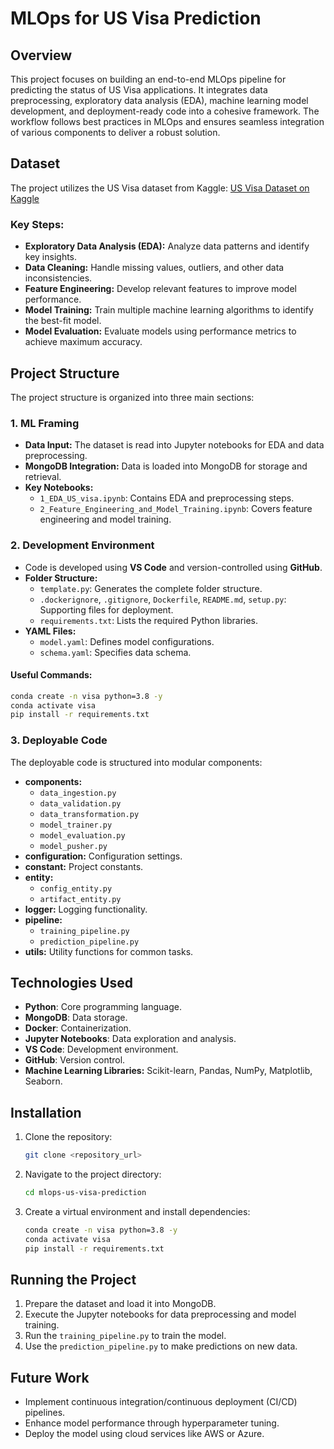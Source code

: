 # MLOps for US Visa Prediction

## Overview
This project focuses on building an end-to-end MLOps pipeline for predicting the status of US Visa applications. It integrates data preprocessing, exploratory data analysis (EDA), machine learning model development, and deployment-ready code into a cohesive framework. The workflow follows best practices in MLOps and ensures seamless integration of various components to deliver a robust solution.

## Dataset
The project utilizes the US Visa dataset from Kaggle:
[US Visa Dataset on Kaggle](https://www.kaggle.com/datasets/noro23/easyvisa-dataset?resource=download)

### Key Steps:
- **Exploratory Data Analysis (EDA):** Analyze data patterns and identify key insights.
- **Data Cleaning:** Handle missing values, outliers, and other data inconsistencies.
- **Feature Engineering:** Develop relevant features to improve model performance.
- **Model Training:** Train multiple machine learning algorithms to identify the best-fit model.
- **Model Evaluation:** Evaluate models using performance metrics to achieve maximum accuracy.

## Project Structure
The project structure is organized into three main sections:

### 1. **ML Framing**
   - **Data Input:** The dataset is read into Jupyter notebooks for EDA and data preprocessing.
   - **MongoDB Integration:** Data is loaded into MongoDB for storage and retrieval.
   - **Key Notebooks:**
     - `1_EDA_US_visa.ipynb`: Contains EDA and preprocessing steps.
     - `2_Feature_Engineering_and_Model_Training.ipynb`: Covers feature engineering and model training.

### 2. **Development Environment**
   - Code is developed using **VS Code** and version-controlled using **GitHub**.
   - **Folder Structure:**
     - `template.py`: Generates the complete folder structure.
     - `.dockerignore`, `.gitignore`, `Dockerfile`, `README.md`, `setup.py`: Supporting files for deployment.
     - `requirements.txt`: Lists the required Python libraries.
   - **YAML Files:**
     - `model.yaml`: Defines model configurations.
     - `schema.yaml`: Specifies data schema.

   #### Useful Commands:
   ```bash
   conda create -n visa python=3.8 -y
   conda activate visa
   pip install -r requirements.txt
   ```

### 3. **Deployable Code**
   The deployable code is structured into modular components:
   - **components:**
     - `data_ingestion.py`
     - `data_validation.py`
     - `data_transformation.py`
     - `model_trainer.py`
     - `model_evaluation.py`
     - `model_pusher.py`
   - **configuration:** Configuration settings.
   - **constant:** Project constants.
   - **entity:**
     - `config_entity.py`
     - `artifact_entity.py`
   - **logger:** Logging functionality.
   - **pipeline:**
     - `training_pipeline.py`
     - `prediction_pipeline.py`
   - **utils:** Utility functions for common tasks.

## Technologies Used
- **Python**: Core programming language.
- **MongoDB**: Data storage.
- **Docker**: Containerization.
- **Jupyter Notebooks**: Data exploration and analysis.
- **VS Code**: Development environment.
- **GitHub**: Version control.
- **Machine Learning Libraries:** Scikit-learn, Pandas, NumPy, Matplotlib, Seaborn.

## Installation
1. Clone the repository:
   ```bash
   git clone <repository_url>
   ```
2. Navigate to the project directory:
   ```bash
   cd mlops-us-visa-prediction
   ```
3. Create a virtual environment and install dependencies:
   ```bash
   conda create -n visa python=3.8 -y
   conda activate visa
   pip install -r requirements.txt
   ```

## Running the Project
1. Prepare the dataset and load it into MongoDB.
2. Execute the Jupyter notebooks for data preprocessing and model training.
3. Run the `training_pipeline.py` to train the model.
4. Use the `prediction_pipeline.py` to make predictions on new data.

## Future Work
- Implement continuous integration/continuous deployment (CI/CD) pipelines.
- Enhance model performance through hyperparameter tuning.
- Deploy the model using cloud services like AWS or Azure.
